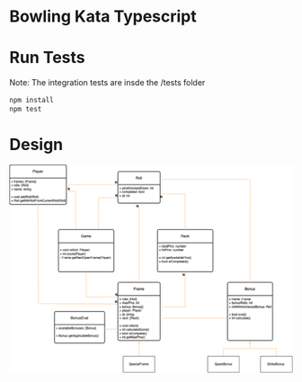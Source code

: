 # Bowling Kata Typescript

# Run Tests
Note: The integration tests are insde the <root>/tests folder
```
npm install
npm test
```

# Design
![alt text](image.png)
